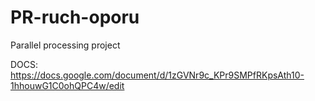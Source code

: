 # PR-ruch-oporu
Parallel processing project

DOCS:
https://docs.google.com/document/d/1zGVNr9c_KPr9SMPfRKpsAth10-1hhouwG1C0ohQPC4w/edit
